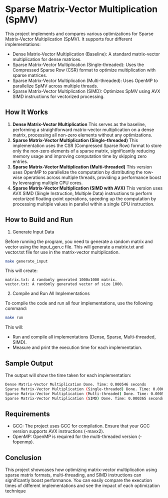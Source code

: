 # Sparse Matrix-Vector Multiplication (SpMV)

This project implements and compares various optimizations for Sparse Matrix-Vector Multiplication (SpMV). It supports four different implementations:

- Dense Matrix-Vector Multiplication (Baseline): A standard matrix-vector multiplication for dense matrices.
- Sparse Matrix-Vector Multiplication (Single-threaded): Uses the Compressed Sparse Row (CSR) format to optimize multiplication with sparse matrices.
- Sparse Matrix-Vector Multiplication (Multi-threaded): Uses OpenMP to parallelize SpMV across multiple threads.
- Sparse Matrix-Vector Multiplication (SIMD): Optimizes SpMV using AVX SIMD instructions for vectorized processing.

## How It Works
1. **Dense Matrix-Vector Multiplication**
    This serves as the baseline, performing a straightforward matrix-vector multiplication on a dense matrix, processing all non-zero elements without any optimizations.
2. **Sparse Matrix-Vector Multiplication (Single-threaded)**
 This implementation uses the CSR (Compressed Sparse Row) format to store only the non-zero elements of a sparse matrix, significantly reducing memory usage and improving computation time by skipping zero entries.
3. **Sparse Matrix-Vector Multiplication (Multi-threaded)**
This version uses OpenMP to parallelize the computation by distributing the row-wise operations across multiple threads, providing a performance boost by leveraging multiple CPU cores.
4. **Sparse Matrix-Vector Multiplication (SIMD with AVX)**
This version uses AVX SIMD (Single Instruction, Multiple Data) instructions to perform vectorized floating-point operations, speeding up the computation by processing multiple values in parallel within a single CPU instruction.
## How to Build and Run
1. Generate Input Data

Before running the program, you need to generate a random matrix and vector using the input_gen.c file. This will generate a matrix.txt and vector.txt file for use in the matrix-vector multiplication.

```bash
make generate_input
```

This will create:

    matrix.txt: A randomly generated 1000x1000 matrix.
    vector.txt: A randomly generated vector of size 1000.

2. Compile and Run All Implementations

To compile the code and run all four implementations, use the following command:

```bash
make run
```
This will:
- Run and compile all implementations (Dense, Sparse, Multi-threaded, SIMD).
- Measure and print the execution time for each implementation.

## Sample Output

The output will show the time taken for each implementation:

```bash
Dense Matrix-Vector Multiplication Done. Time: 0.000546 seconds
Sparse Matrix-Vector Multiplication (Single-threaded) Done. Time: 0.000577 seconds
Sparse Matrix-Vector Multiplication (Multi-threaded) Done. Time: 0.000569 seconds
Sparse Matrix-Vector Multiplication (SIMD) Done. Time: 0.000365 seconds
```

## Requirements

- GCC: The project uses GCC for compilation. Ensure that your GCC version supports AVX instructions (-mavx2).
- OpenMP: OpenMP is required for the multi-threaded version (-fopenmp).

## Conclusion

This project showcases how optimizing matrix-vector multiplication using sparse matrix formats, multi-threading, and SIMD instructions can significantly boost performance. You can easily compare the execution times of different implementations and see the impact of each optimization technique
